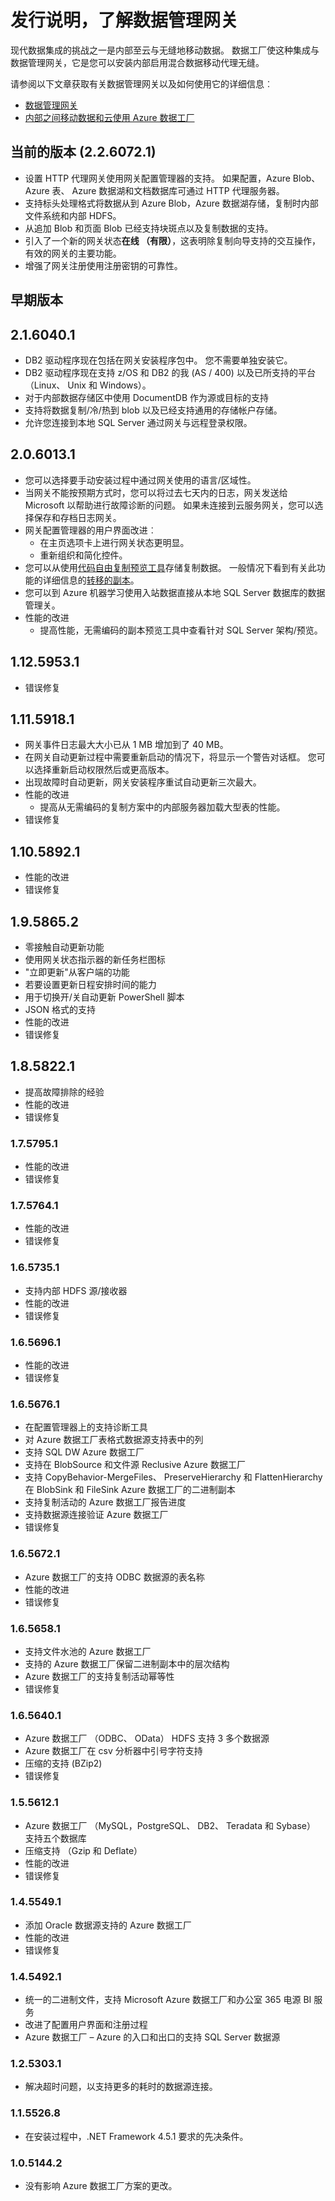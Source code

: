 <properties 
    pageTitle="发行说明数据管理网关为 |Azure 数据工厂" 
    description="数据管理网关文题目发行说明" 
    services="data-factory" 
    documentationCenter="" 
    authors="spelluru" 
    manager="jhubbard" 
    editor="monicar"/>

<tags 
    ms.service="data-factory" 
    ms.workload="data-services" 
    ms.tgt_pltfrm="na" 
    ms.devlang="na" 
    ms.topic="article" 
    ms.date="08/26/2016" 
    ms.author="spelluru"/>

# <a name="release-notes-for-data-management-gateway"></a>发行说明，了解数据管理网关
现代数据集成的挑战之一是内部至云与无缝地移动数据。 数据工厂使这种集成与数据管理网关，它是您可以安装内部启用混合数据移动代理无缝。

请参阅以下文章获取有关数据管理网关以及如何使用它的详细信息︰ 

- [数据管理网关](data-factory-data-management-gateway.md)
- [内部之间移动数据和云使用 Azure 数据工厂](data-factory-move-data-between-onprem-and-cloud.md) 

## <a name="current-version-2260721"></a>当前的版本 (2.2.6072.1)

- 设置 HTTP 代理网关使用网关配置管理器的支持。 如果配置，Azure Blob、 Azure 表、 Azure 数据湖和文档数据库可通过 HTTP 代理服务器。
- 支持标头处理格式将数据从到 Azure Blob，Azure 数据湖存储，复制时内部文件系统和内部 HDFS。
- 从追加 Blob 和页面 Blob 已经支持块斑点以及复制数据的支持。
- 引入了一个新的网关状态**在线 （有限）**，这表明除复制向导支持的交互操作，有效的网关的主要功能。
- 增强了网关注册使用注册密钥的可靠性。

## <a name="earlier-versions"></a>早期版本

## <a name="2160401"></a>2.1.6040.1

- DB2 驱动程序现在包括在网关安装程序包中。 您不需要单独安装它。 
- DB2 驱动程序现在支持 z/OS 和 DB2 的我 (AS / 400) 以及已所支持的平台 （Linux、 Unix 和 Windows）。 
- 对于内部数据存储区中使用 DocumentDB 作为源或目标的支持
- 支持将数据复制/冷/热到 blob 以及已经支持通用的存储帐户存储。 
- 允许您连接到本地 SQL Server 通过网关与远程登录权限。  

## <a name="2060131"></a>2.0.6013.1

- 您可以选择要手动安装过程中通过网关使用的语言/区域性。
- 当网关不能按预期方式时，您可以将过去七天内的日志，网关发送给 Microsoft 以帮助进行故障诊断的问题。 如果未连接到云服务网关，您可以选择保存和存档日志网关。  
- 网关配置管理器的用户界面改进︰
    - 在主页选项卡上进行网关状态更明显。
    - 重新组织和简化控件。
- 您可以从使用[代码自由复制预览工具](data-factory-copy-data-wizard-tutorial.md)存储复制数据。 一般情况下看到有关此功能的详细信息的[转移的副本](data-factory-copy-activity-performance.md#staged-copy)。 
- 您可以到 Azure 机器学习使用入站数据直接从本地 SQL Server 数据库的数据管理关。
- 性能的改进
    - 提高性能，无需编码的副本预览工具中查看针对 SQL Server 架构/预览。



## <a name="11259531"></a>1.12.5953.1
- 错误修复

## <a name="11159181"></a>1.11.5918.1

- 网关事件日志最大大小已从 1 MB 增加到了 40 MB。
- 在网关自动更新过程中需要重新启动的情况下，将显示一个警告对话框。 您可以选择重新启动权限然后或更高版本。 
- 出现故障时自动更新，网关安装程序重试自动更新三次最大。
- 性能的改进
    - 提高从无需编码的复制方案中的内部服务器加载大型表的性能。
- 错误修复

## <a name="11058921"></a>1.10.5892.1

- 性能的改进
- 错误修复

## <a name="1958652"></a>1.9.5865.2

- 零接触自动更新功能
- 使用网关状态指示器的新任务栏图标
- "立即更新"从客户端的功能
- 若要设置更新日程安排时间的能力
- 用于切换开/关自动更新 PowerShell 脚本
- JSON 格式的支持  
- 性能的改进
- 错误修复

## <a name="1858221"></a>1.8.5822.1

- 提高故障排除的经验
- 性能的改进
- 错误修复

### <a name="1757951"></a>1.7.5795.1

- 性能的改进
- 错误修复

### <a name="1757641"></a>1.7.5764.1

- 性能的改进
- 错误修复

### <a name="1657351"></a>1.6.5735.1

- 支持内部 HDFS 源/接收器
- 性能的改进
- 错误修复

### <a name="1656961"></a>1.6.5696.1

- 性能的改进
- 错误修复

### <a name="1656761"></a>1.6.5676.1

- 在配置管理器上的支持诊断工具
- 对 Azure 数据工厂表格式数据源支持表中的列
- 支持 SQL DW Azure 数据工厂
- 支持在 BlobSource 和文件源 Reclusive Azure 数据工厂
- 支持 CopyBehavior-MergeFiles、 PreserveHierarchy 和 FlattenHierarchy 在 BlobSink 和 FileSink Azure 数据工厂的二进制副本
- 支持复制活动的 Azure 数据工厂报告进度
- 支持数据源连接验证 Azure 数据工厂
- 错误修复


### <a name="1656721"></a>1.6.5672.1

- Azure 数据工厂的支持 ODBC 数据源的表名称
- 性能的改进
- 错误修复

### <a name="1656581"></a>1.6.5658.1

- 支持文件水池的 Azure 数据工厂
- 支持的 Azure 数据工厂保留二进制副本中的层次结构
- Azure 数据工厂的支持复制活动幂等性
- 错误修复

### <a name="1656401"></a>1.6.5640.1

- Azure 数据工厂 （ODBC、 OData） HDFS 支持 3 多个数据源
- Azure 数据工厂在 csv 分析器中引号字符支持
- 压缩的支持 (BZip2)
- 错误修复

### <a name="1556121"></a>1.5.5612.1

- Azure 数据工厂 （MySQL，PostgreSQL、 DB2、 Teradata 和 Sybase） 支持五个数据库
- 压缩支持 （Gzip 和 Deflate）
- 性能的改进
- 错误修复


### <a name="1455491"></a>1.4.5549.1

- 添加 Oracle 数据源支持的 Azure 数据工厂
- 性能的改进
- 错误修复

### <a name="1454921"></a>1.4.5492.1

- 统一的二进制文件，支持 Microsoft Azure 数据工厂和办公室 365 电源 BI 服务
- 改进了配置用户界面和注册过程
- Azure 数据工厂 – Azure 的入口和出口的支持 SQL Server 数据源

### <a name="1253031"></a>1.2.5303.1

-   解决超时问题，以支持更多的耗时的数据源连接。 
    
### <a name="1155268"></a>1.1.5526.8

- 在安装过程中，.NET Framework 4.5.1 要求的先决条件。

### <a name="1051442"></a>1.0.5144.2

- 没有影响 Azure 数据工厂方案的更改。 
